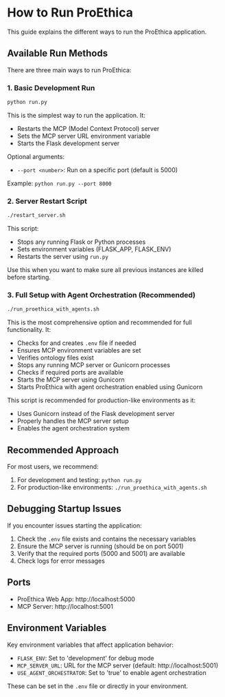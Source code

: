# How to Run ProEthica

This guide explains the different ways to run the ProEthica application.

## Available Run Methods

There are three main ways to run ProEthica:

### 1. Basic Development Run

```bash
python run.py
```

This is the simplest way to run the application. It:
- Restarts the MCP (Model Context Protocol) server
- Sets the MCP server URL environment variable
- Starts the Flask development server

Optional arguments:
- `--port <number>`: Run on a specific port (default is 5000)

Example: `python run.py --port 8000`

### 2. Server Restart Script

```bash
./restart_server.sh
```

This script:
- Stops any running Flask or Python processes
- Sets environment variables (FLASK_APP, FLASK_ENV)
- Restarts the server using `run.py`

Use this when you want to make sure all previous instances are killed before starting.

### 3. Full Setup with Agent Orchestration (Recommended)

```bash
./run_proethica_with_agents.sh
```

This is the most comprehensive option and recommended for full functionality. It:
- Checks for and creates `.env` file if needed
- Ensures MCP environment variables are set
- Verifies ontology files exist
- Stops any running MCP server or Gunicorn processes
- Checks if required ports are available
- Starts the MCP server using Gunicorn
- Starts ProEthica with agent orchestration enabled using Gunicorn

This script is recommended for production-like environments as it:
- Uses Gunicorn instead of the Flask development server
- Properly handles the MCP server setup
- Enables the agent orchestration system

## Recommended Approach

For most users, we recommend:

1. For development and testing: `python run.py`
2. For production-like environments: `./run_proethica_with_agents.sh`

## Debugging Startup Issues

If you encounter issues starting the application:

1. Check the `.env` file exists and contains the necessary variables
2. Ensure the MCP server is running (should be on port 5001)
3. Verify that the required ports (5000 and 5001) are available
4. Check logs for error messages

## Ports

- ProEthica Web App: http://localhost:5000
- MCP Server: http://localhost:5001

## Environment Variables

Key environment variables that affect application behavior:

- `FLASK_ENV`: Set to 'development' for debug mode
- `MCP_SERVER_URL`: URL for the MCP server (default: http://localhost:5001)
- `USE_AGENT_ORCHESTRATOR`: Set to 'true' to enable agent orchestration

These can be set in the `.env` file or directly in your environment.
